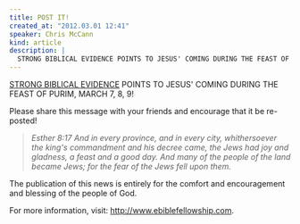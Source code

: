```yaml
---
title: POST IT!
created_at: "2012.03.01 12:41"
speaker: Chris McCann
kind: article
description: |
  STRONG BIBLICAL EVIDENCE POINTS TO JESUS' COMING DURING THE FEAST OF PURIM, MARCH 7, 8, 9!
---
```

[STRONG BIBLICAL EVIDENCE](http://www.ebiblefellowship.com/2012-end-of-the-world/) POINTS 
TO JESUS' COMING DURING THE FEAST OF PURIM, MARCH 7, 8, 9!

Please share this message with your friends and encourage that it be re-posted!

> *Esther 8:17 And in every province, and in every city, whithersoever the king's commandment 
> and his decree came, the Jews had joy and gladness, a feast and a good day. And many of 
> the people of the land became Jews; for the fear of the Jews fell upon them.*

The publication of this news is entirely for the comfort and encouragement and blessing of 
the people of God. 

For more information, visit: <http://www.ebiblefellowship.com>.
